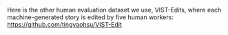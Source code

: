 Here is the other human evaluation dataset we use, VIST-Edits, where each machine-generated story is edited by five human workers: https://github.com/tingyaohsu/VIST-Edit 
